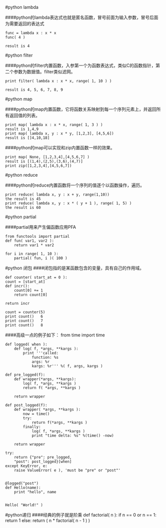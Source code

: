 #python lambda

####python的lambda表达式也就是匿名函数，冒号前面为输入参数，冒号后面为需要返回的表达式

    func = lambda x : x * x
    func( 4 )
    
    result is 4
    
#python filter

####python的filter内置函数，入参第一个为函数表达式，类似C的函数指针，第二个参数为数据值。filter类似滤网。

    print filter( lambda x : x * x, range( 1, 10 ) )
    
    result is 4, 5, 6, 7, 8, 9
    
#python map

####python的map内置函数，它将函数关系映射到每一个序列元素上，并返回所有返回值的列表。

    print map( lambda x : x * x, range( 1, 3 ) )
    result is 1,4,9
    print map( lambda x, y : x * y, [1,2,3], [4,5,6])
    result is []4,10,18]
    
    
####python的map可以实现和zip内置函数一样的效果。

    print map( None, [1,2,3,4],[4,5,6,7] )
    result is [(1,4),(2,5),(3,6),(4,7)]
    print zip([1,2,3,4],[4,5,6,7])
    
#python reduce

####python的reduce内置函数将一个序列的值逐个以函数操作，遍历。

    print reduce( lambda x, y : x + y, range(1,10))
    the result is 45
    print reduce( lambda x, y : x * ( y + 1 ), range( 1, 5) )
    the result is 60
    
#python partial

####partial用来产生偏函数应用PFA

    from functools import partial
    def fun( var1, var2 ):
    	return var1 * var2
    
    for i in range( 1, 10 ):
    	partial( fun, i )( 100 )
    	
#python 闭包
####闭包指的是某函数包含的变量，具有自己的作用域。

    def counter( start_at = 0 ):
	count = [start_at]
	def incr():
		count[0] += 1
		return count[0]

	return incr

	count = counter(5)
	print count()   6
	print count()   7
	print count()   8

####高级一点的例子如下：
    from time import time

	def logged( when ):
		def log( f, *args, **kargs ):
			print '''called:
				function: %s
				args: %r
				kargs: %r''' %( f, args, kargs )

	def pre_logged(f):
		def wrapper(*args, **kargs):
			log( f, *args, **kargs )
			return f( *args, **kargs )

		return wrapper

	def post_logged(f):
		def wrapper( *args, **kargs ):
			now = time()
			try:
				return f(*args, **kargs )
			finally:
				log( f, *args, **kargs )
				print "time delta: %s" %(time() -now)

		return wrapper

	try:
		return {"pre": pre_logged, 
		"post": post_logged}[when]
	except KeyError, e:
		raise ValueError( e ), 'must be "pre" or "post"'


	@logged("post")
	def Hello(name):
		print "hello", name


	Hello( "World!" )
	
#python递归
####经典的例子就是阶乘
    def factorial( n ):
    	if n == 0 or n == 1:
    		return 1
    	else:
    		return ( n * factorial( n - 1 ) )
